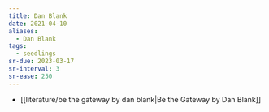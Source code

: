 ```yaml
---
title: Dan Blank
date: 2021-04-10
aliases:
  - Dan Blank
tags:
  - seedlings
sr-due: 2023-03-17
sr-interval: 3
sr-ease: 250
---
```

- [[literature/be the gateway by dan blank|Be the Gateway by Dan Blank]]

